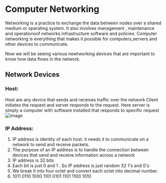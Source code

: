 # Computer Networking
Networking is a practice to exchange the data between nodes over a shared medium or operating system. It also involves management , maintenance and operationsof networks infrastructure software and policies.
Computer networking is everything that makes it possible for computers,servers and other devices to communicate.

Now we will be seeing various newtworking devices that are important to know how data flows in the network.

## Network Devices
### Host:
Host are any device that sends and receives traffic over the network
Client initiates the request and server responds to the request.
Here server is simply a computer with software installed that responds to specific request
![image](https://user-images.githubusercontent.com/76161912/236511527-0782caf9-44c5-4b27-8d96-8e5788c5b53b.png)

### IP Address:
1) IP address is identity of each host. it needs it to communicate on a network to send and receive packets.
2) The purpose of an IP address is to handle the connection between devices that send and receive information across a network
3) IP address is 32 bits
4) Each bit is just 0 and 1 . So IP address is just random 32 1's and 0's 
5) We break it into four octet and convert each octet into decimal number.
6) 1011  0110 1000  1101  0101  1101  1100  1010


